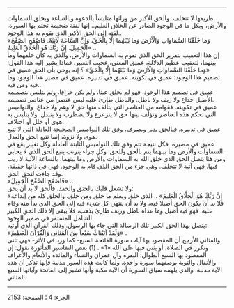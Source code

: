 ------------------------------------------------------------------------

طريقها لا تتخلف. والحق الأكبر من ورائها متلبساً بالدعوة وبالساعة وبخلق
السماوات والأرض، وبكل ما في الوجود الصادر عن الخلاق العليم.. إنها لفتة
ضخيمة تختم بها السورة. لفته إلى الحق الأكبر الذي يقوم به هذا الوجود..  
«وَما خَلَقْنَا السَّماواتِ وَالْأَرْضَ وَما بَيْنَهُما إِلَّا بِالْحَقِّ، وَإِنَّ السَّاعَةَ لَآتِيَةٌ. فَاصْفَحِ
الصَّفْحَ الْجَمِيلَ. إِنَّ رَبَّكَ هُوَ الْخَلَّاقُ الْعَلِيمُ» ..  
إن هذا التعقيب بتقرير الحق الذي تقوم به السماوات والأرض، والذي به كان
خلقهما وما بينهما، لتعقيب عظيم الدلالة، عميق المعنى، عجيب التعبير. فماذا
يشير إليه هذا القول: «وَما خَلَقْنَا السَّماواتِ وَالْأَرْضَ وَما بَيْنَهُما إِلَّا بِالْحَقِّ» ؟
إنه يوحي بأن الحق عميق في تصميم هذا الوجود: عميق في تكوينه. عميق في
تدبيره. عميق في مصير هذا الوجود وما فيه ومن فيه..  
عميق في تصميم هذا الوجود. فهو لم يخلق عبثا، ولم يكن جزافا، ولم يتلبس
بتصميمه الأصيل خداع ولا زيف ولا باطل. والباطل طارئ عليه ليس عنصراً من
عناصر تصميمه.  
عميق في تكوينه. فقوامه من العناصر التي يتألف منها حق لا وهم ولا خداع.
والنواميس التي تحكم هذه العناصر وتؤلف بينها حق لا يتزعزع ولا يضطرب ولا
يتبدل. ولا يتلبس به هوى أو خلل أو اختلاف.  
عميق في تدبيره. فبالحق يدبر ويصرف، وفق تلك النواميس الصحيحة العادلة التي
لا تتبع هوى ولا نزوة، إنما تتبع الحق والعدل.  
عميق في مصيره. فكل نتيجة تتم وفق تلك النواميس الثابتة العادلة وكل تغيير
يقع في السماوات والأرض وما بينهما يتم بالحق وللحق. وكل جزاء يترتب يتبع
الحق الذي لا يحابي.  
ومن هنا يتصل الحق الذي خلق الله به السماوات والأرض وما بينهما، بالساعة
الآتية لا ريب فيها. فهي آتية لا تتخلف. وهي جزء من الحق الذي قام به
الوجود. فهي في ذاتها حقيقة، وقد جاءت لتحق الحق.  
«فَاصْفَحِ الصَّفْحَ الْجَمِيلَ» ..  
ولا تشغل قلبك بالحنق والحقد، فالحق لا بد أن يحق:  
«إِنَّ رَبَّكَ هُوَ الْخَلَّاقُ الْعَلِيمُ» .. الذي خلق ويعلم ما خلق ومن خلق. والخلق كله
من إبداعه فلا بد أن يكون الحق أصيلا فيه، ولا بد أن ينتهي كل شيء فيه إلى
الحق الذي بدأ منه وقام عليه. فهو فيه أصيل وما عداه باطل وزيف طارئ يذهب،
فلا يبقى إلا ذلك الحق الكبير الشامل المستقر في ضمير الوجود.  
يتصل بهذا الحق الكبير تلك الرسالة التي جاء بها الرسول. وذلك القرآن الذي
أوتيه:  
«وَلَقَدْ آتَيْناكَ سَبْعاً مِنَ الْمَثانِي وَالْقُرْآنَ الْعَظِيمَ» .  
والمثاني الأرجح أن المقصود بها آيات سورة الفاتحة السبع- كما ورد في
الأثر- فهي تثنى وتكرر في الصلاة، أو يثنى فيها على الله «1» . (1) بعض
التفاسير المأثورة تقول: إن المقصود بها السبع الطوال: البقرة وآل عمران
والنساء والمائدة والأنعام والأعراف والأنفال والتوبة بوصفهما سورة واحدة.
ولما كانت هذه السور مدنية فإنها تذكر أن هذه الآية مدنية. والذي يلهمه
سياق السورة أن الآية مكية وأنها تشير إلى الفاتحة وآياتها السبع المثاني.

------------------------------------------------------------------------

الجزء: 4 ¦ الصفحة: 2153
